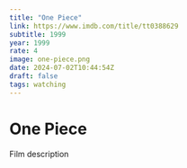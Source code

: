 ```yaml
---
title: "One Piece"
link: https://www.imdb.com/title/tt0388629
subtitle: 1999
year: 1999
rate: 4
image: one-piece.png
date: 2024-07-02T10:44:54Z
draft: false
tags: watching
---
```


# One Piece

Film description
